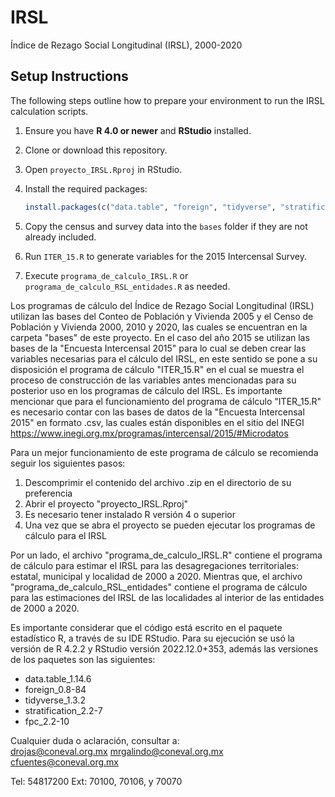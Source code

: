 # IRSL

Índice de Rezago Social Longitudinal (IRSL), 2000-2020
## Setup Instructions

The following steps outline how to prepare your environment to run the IRSL calculation scripts.

1. Ensure you have **R 4.0 or newer** and **RStudio** installed.
2. Clone or download this repository.
3. Open `proyecto_IRSL.Rproj` in RStudio.
4. Install the required packages:

   ```r
   install.packages(c("data.table", "foreign", "tidyverse", "stratification", "fpc"))
   ```

5. Copy the census and survey data into the `bases` folder if they are not already included.
6. Run `ITER_15.R` to generate variables for the 2015 Intercensal Survey.
7. Execute `programa_de_calculo_IRSL.R` or `programa_de_calculo_RSL_entidades.R` as needed.


Los programas de cálculo del Índice de Rezago Social Longitudinal (IRSL) utilizan las bases del Conteo de Población y Vivienda 2005 y el Censo de Población y Vivienda 2000, 2010 y 2020, las cuales se encuentran en la carpeta "bases" de este proyecto. En el caso del año 2015 se utilizan las bases de la "Encuesta Intercensal 2015" para lo cual se deben crear las variables necesarias para el cálculo del IRSL, en este sentido se pone a su disposición el programa de cálculo "ITER_15.R" en el cual se muestra el proceso de construcción de las variables antes mencionadas para su posterior uso en los programas de cálculo del IRSL. Es importante mencionar que para el funcionamiento del programa de cálculo "ITER_15.R" es necesario contar con las bases de datos de la "Encuesta Intercensal 2015" en formato .csv, las cuales están disponibles en el sitio del INEGI https://www.inegi.org.mx/programas/intercensal/2015/#Microdatos

Para un mejor funcionamiento de este programa de cálculo se recomienda seguir los siguientes pasos:

1. Descomprimir el contenido del archivo .zip en el directorio de su preferencia
2. Abrir el proyecto "proyecto_IRSL.Rproj"
3. Es necesario tener instalado R versión 4 o superior 
4. Una vez que se abra el proyecto se pueden ejecutar los programas de cálculo para el IRSL

Por un lado, el archivo "programa_de_calculo_IRSL.R" contiene el programa de cálculo para estimar el IRSL para las desagregaciones territoriales: estatal, municipal y localidad de 2000 a 2020. Mientras que, el archivo "programa_de_calculo_RSL_entidades" contiene el programa de cálculo para las estimaciones del IRSL de las localidades al interior de las entidades de 2000 a 2020.

Es importante considerar que el código está escrito en el paquete estadístico R, a través de su IDE RStudio. Para su ejecución se usó la versión de R 4.2.2 y RStudio versión 2022.12.0+353, además las versiones de los paquetes son las siguientes:

- data.table_1.14.6
- foreign_0.8-84
- tidyverse_1.3.2
- stratification_2.2-7
- fpc_2.2-10

Cualquier duda o aclaración, consultar a: 	
drojas@coneval.org.mx
mrgalindo@coneval.org.mx
cfuentes@coneval.org.mx

Tel: 54817200
Ext: 70100, 70106, y 70070
